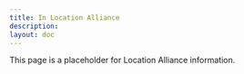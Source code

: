 ```yaml
---
title: In Location Alliance
description: 
layout: doc
--- 
```


This page is a placeholder for Location Alliance information.

